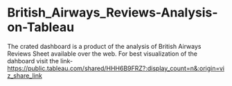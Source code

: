 # British_Airways_Reviews-Analysis-on-Tableau
The crated dashboard is a product of the analysis of British Airways Reviews Sheet available over the web.
For best visualization of the dahboard visit the link- https://public.tableau.com/shared/HHH6B9FRZ?:display_count=n&:origin=viz_share_link
